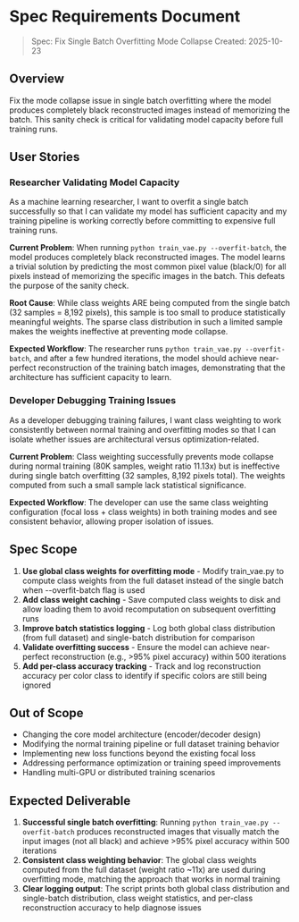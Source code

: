 # Spec Requirements Document

> Spec: Fix Single Batch Overfitting Mode Collapse
> Created: 2025-10-23

## Overview

Fix the mode collapse issue in single batch overfitting where the model produces completely black reconstructed images instead of memorizing the batch. This sanity check is critical for validating model capacity before full training runs.

## User Stories

### Researcher Validating Model Capacity

As a machine learning researcher, I want to overfit a single batch successfully so that I can validate my model has sufficient capacity and my training pipeline is working correctly before committing to expensive full training runs.

**Current Problem**: When running `python train_vae.py --overfit-batch`, the model produces completely black reconstructed images. The model learns a trivial solution by predicting the most common pixel value (black/0) for all pixels instead of memorizing the specific images in the batch. This defeats the purpose of the sanity check.

**Root Cause**: While class weights ARE being computed from the single batch (32 samples = 8,192 pixels), this sample is too small to produce statistically meaningful weights. The sparse class distribution in such a limited sample makes the weights ineffective at preventing mode collapse.

**Expected Workflow**: The researcher runs `python train_vae.py --overfit-batch`, and after a few hundred iterations, the model should achieve near-perfect reconstruction of the training batch images, demonstrating that the architecture has sufficient capacity to learn.

### Developer Debugging Training Issues

As a developer debugging training failures, I want class weighting to work consistently between normal training and overfitting modes so that I can isolate whether issues are architectural versus optimization-related.

**Current Problem**: Class weighting successfully prevents mode collapse during normal training (80K samples, weight ratio 11.13x) but is ineffective during single batch overfitting (32 samples, 8,192 pixels total). The weights computed from such a small sample lack statistical significance.

**Expected Workflow**: The developer can use the same class weighting configuration (focal loss + class weights) in both training modes and see consistent behavior, allowing proper isolation of issues.

## Spec Scope

1. **Use global class weights for overfitting mode** - Modify train_vae.py to compute class weights from the full dataset instead of the single batch when --overfit-batch flag is used
2. **Add class weight caching** - Save computed class weights to disk and allow loading them to avoid recomputation on subsequent overfitting runs
3. **Improve batch statistics logging** - Log both global class distribution (from full dataset) and single-batch distribution for comparison
4. **Validate overfitting success** - Ensure the model can achieve near-perfect reconstruction (e.g., >95% pixel accuracy) within 500 iterations
5. **Add per-class accuracy tracking** - Track and log reconstruction accuracy per color class to identify if specific colors are still being ignored

## Out of Scope

- Changing the core model architecture (encoder/decoder design)
- Modifying the normal training pipeline or full dataset training behavior
- Implementing new loss functions beyond the existing focal loss
- Addressing performance optimization or training speed improvements
- Handling multi-GPU or distributed training scenarios

## Expected Deliverable

1. **Successful single batch overfitting**: Running `python train_vae.py --overfit-batch` produces reconstructed images that visually match the input images (not all black) and achieve >95% pixel accuracy within 500 iterations
2. **Consistent class weighting behavior**: The global class weights computed from the full dataset (weight ratio ~11x) are used during overfitting mode, matching the approach that works in normal training
3. **Clear logging output**: The script prints both global class distribution and single-batch distribution, class weight statistics, and per-class reconstruction accuracy to help diagnose issues
